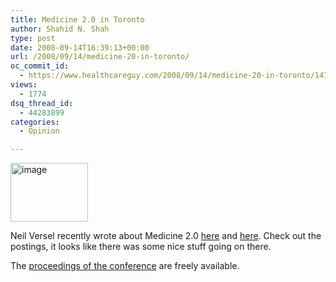 ```yaml
---
title: Medicine 2.0 in Toronto
author: Shahid N. Shah
type: post
date: 2008-09-14T16:39:13+00:00
url: /2008/09/14/medicine-20-in-toronto/
oc_commit_id:
  - https://www.healthcareguy.com/2008/09/14/medicine-20-in-toronto/1478770415
views:
  - 1774
dsq_thread_id:
  - 44283899
categories:
  - Opinion

---
```

[<img style="border-right: 0px; border-top: 0px; border-left: 0px; border-bottom: 0px" height="94" alt="image" src="/img/uploads/2008/09/image_thumb.png" width="124" border="0" />][1] 

Neil Versel recently wrote about Medicine 2.0 <a href="http://clinicalit.blogspot.com/2008/09/greetings-from-mars.html" target="_blank">here</a> and <a href="http://clinicalit.blogspot.com/2008/09/medicine-20-day-two.html" target="_blank">here</a>. Check out the postings, it looks like there was some nice stuff going on there.

The [proceedings of the conference][2] are freely available.

 [1]: /img/uploads/2008/09/image.png
 [2]: http://www.jmir.org/article/downloadSuppFile/1030/640